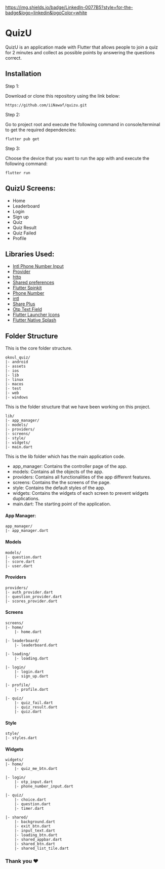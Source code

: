 https://img.shields.io/badge/LinkedIn-0077B5?style=for-the-badge&logo=linkedin&logoColor=white

# QuizU

QuizU is an application made with Flutter that allows people to join a quiz for 2 minutes and collect as possible points by answering the questions correct.

## Installation

Step 1:

Download or clone this repository using the link below:
```
https://github.com/iiNawaf/quizu.git
```

Step 2:

Go to project root and execute the following command in console/terminal to get the required dependencies:
```
flutter pub get
```

Step 3:

Choose the device that you want to run the app with and execute the following command:
```
flutter run
```

## QuizU Screens:
- Home
- Leaderboard
- Login
- Sign up
- Quiz
- Quiz Result
- Quiz Failed
- Profile

## Libraries Used:
- [Intl Phone Number Input](https://pub.dev/packages/intl_phone_number_input)
- [Provider](https://pub.dev/packages/provider)
- [http](https://pub.dev/packages/http)
- [Shared preferences](https://pub.dev/packages/shared_preferences)
- [Flutter Spinkit](https://pub.dev/packages/flutter_spinkit)
- [Phone Number](https://pub.dev/packages/phone_number)
- [intl](https://pub.dev/packages/intl)
- [Share Plus](https://pub.dev/packages/share_plus)
- [Otp Text Field](https://pub.dev/packages/otp_text_field)
- [Flutter Launcher Icons](https://pub.dev/packages/flutter_launcher_icons)
- [Flutter Native Splash](https://pub.dev/packages/flutter_native_splash)

## Folder Structure

This is the core folder structure.
```
okoul_quiz/
|- android
|- assets
|- ios
|- lib
|- linux
|- macos
|- test
|- web
|- windows
```

This is the folder structure that we have been working on this project.
```
lib/
|- app_manager/
|- models/
|- providers/
|- screens/
|- style/
|- widgets/
|- main.dart
```

This is the lib folder which has the main application code.
- app_manager: Contains the controller page of the app.
- models: Contains all the objects of the app.
- providers: Contains all functionalities of the app different features.
- screens: Contains the the screens of the page.
- style: Contains the default styles of the app.
- widgets: Contains the widgets of each screen to prevent widgets duplications.
- main.dart: The starting point of the application.

#### App Manager:

```
app_manager/
|- app_manager.dart
```

#### Models
```
models/
|- question.dart
|- score.dart
|- user.dart
```

#### Providers
```
providers/
|- auth_provider.dart
|- question_provider.dart
|- scores_provider.dart
```

#### Screens
```
screens/
|- home/
    |- home.dart

|- leaderboard/
    |- leaderboard.dart

|- loading/
    |- loading.dart

|- login/
    |- login.dart
    |- sign_up.dart

|- profile/
    |- profile.dart

|- quiz/
    |- quiz_fail.dart
    |- quiz_result.dart
    |- quiz.dart
```

#### Style
```
style/
|- styles.dart
```

#### Widgets
```
widgets/
|- home/
    |- quiz_me_btn.dart

|- login/
    |- otp_input.dart
    |- phone_number_input.dart

|- quiz/
    |- choice.dart
    |- question.dart
    |- timer.dart

|- shared/
    |- background.dart
    |- exit_btn.dart
    |- input_text.dart
    |- loading_btn.dart
    |- shared_appbar.dart
    |- shared_btn.dart
    |- shared_list_tile.dart
```

### Thank you ❤